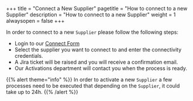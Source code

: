 +++
title = "Connect a New Supplier"
pagetitle = "How to connect to a new Supplier"
description = "How to connect to a new Supplier"
weight = 1
alwaysopen = false
+++

In order to connect to a new `Supplier` please follow the following steps:

- Login to our [Connect Form](https://connect.xmltravelgate.com)
- Select the supplier you want to connect to and enter the connectivity credentials.
- A Jira ticket will be raised and you will receive a confirmation email.
- Our Activations department will contact you when the process is ready.

{{% alert theme="info" %}}
In order to activate a new `Supplier` a few processes need to be executed that depending on the `Supplier`, it could take up to 24h.
{{% /alert %}}
